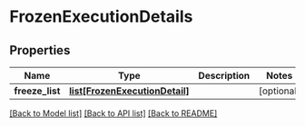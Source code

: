 # FrozenExecutionDetails

## Properties
Name | Type | Description | Notes
------------ | ------------- | ------------- | -------------
**freeze_list** | [**list[FrozenExecutionDetail]**](FrozenExecutionDetail.md) |  | [optional] 

[[Back to Model list]](../README.md#documentation-for-models) [[Back to API list]](../README.md#documentation-for-api-endpoints) [[Back to README]](../README.md)

